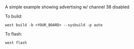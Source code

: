 A simple example showing advertising w/ channel 38 disabled

To build:
```
west build -b <YOUR_BOARD> --sysbuild -p auto
```

To flash:
```
west flash
```
